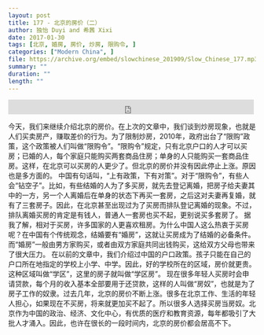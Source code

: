 ```yaml
---
layout: post
title: 177 - 北京的房价（二）
author: 独怡 Duyi and 希茜 Xixi
date: 2017-01-30
tags: [北京, 婚房, 房价, 炒房, 限购令, ]
categories: ["Modern China", ]
file: https://archive.org/embed/slowchinese_201909/Slow_Chinese_177.mp3
summary: ""
duration: ""
length: ""
---
```


<iframe src="https://archive.org/embed/slowchinese_201909/Slow_Chinese_177.mp3" width="500" height="30" frameborder="0" webkitallowfullscreen="true" mozallowfullscreen="true" allowfullscreen></iframe>

今天，我们来继续介绍北京的房价。在上次的文章中，我们谈到炒房现象，也就是人们买卖房产，赚取差价的行为。为了限制炒房，2010年，政府出台了“限购”政策，这个政策被人们叫做“限购令”。“限购令”规定，只有北京户口的人才可以买房；已婚的人，每个家庭只能购买两套商品住房；单身的人只能购买一套商品住房。这样，在北京可以买房的人更少了。但北京的房价并没有因此停止上涨。原因也是多方面的。
中国有句话叫，“上有政策，下有对策”。对于“限购令”，有些人会“钻空子”。比如，有些结婚的人为了多买房，就先去登记离婚，把房子给夫妻其中的一方，另一个人离婚后在单身的状态下再买一套房，之后这对夫妻再复婚，就有了三套房子。因此，在北京甚至出现过为了买房而排队登记离婚的现象。不过，排队离婚买房的肯定是有钱人，普通人一套房也买不起，更别说买多套房了。
据我了解，相对于买房，许多国家的人更喜欢租房。为什么中国人这么热衷于买房呢？在中国有个传统观念，结婚要有“婚房”，这就让买房成为了结婚的必备条件。而“婚房”一般由男方家购买，或者由双方家庭共同出钱购买，这给双方父母也带来了很大压力。
在以前的文章中，我们介绍过中国的户口政策。孩子只能在自己的户口所在地指定的学校上小学、中学。因此，好的学校所在的区域，房价就更贵。这种区域叫做“学区”，这里的房子就叫做“学区房”。
现在很多年轻人买房时会申请贷款，每个月的收入基本全部要用于还贷款，这样的人叫做“房奴”，也就是为了房子工作的奴隶。过去几年，北京的房价不断上涨。很多在北京工作、生活的年轻人担心，如果现在不买房，将来就更加买不起了。所以很多人选择买房当房奴。北京作为中国的政治、经济、文化中心，有优质的医疗和教育资源，每年都吸引了大批人才涌入。因此，也许在很长的一段时间内，北京的房价都会居高不下。
